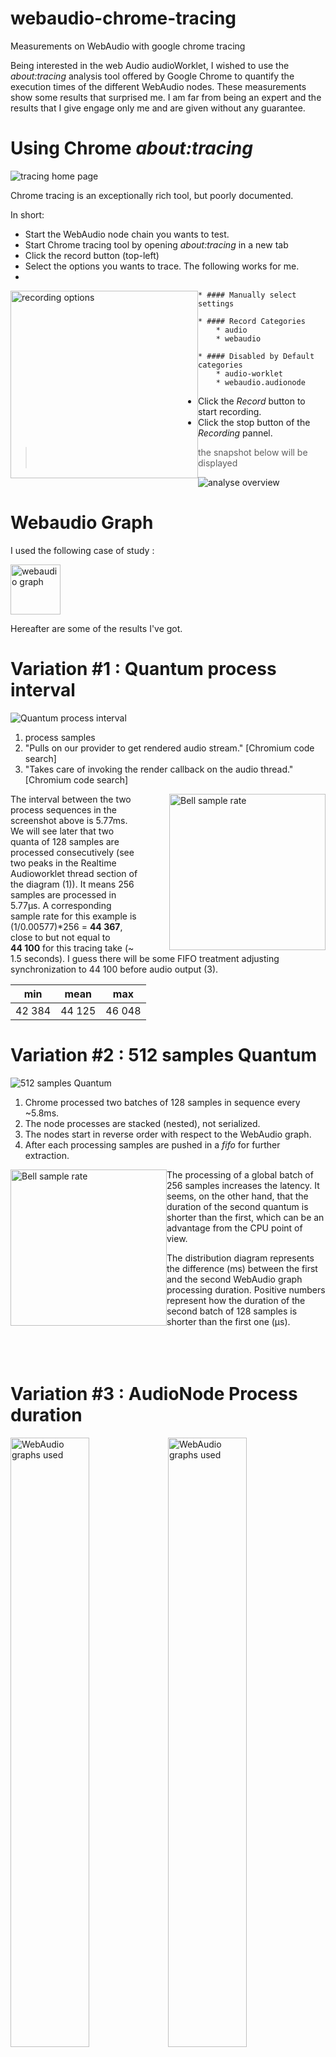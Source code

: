 # webaudio-chrome-tracing
Measurements on WebAudio with google chrome tracing

Being interested in the web Audio audioWorklet, I wished to use the <em>about:tracing</em> analysis tool offered by Google Chrome to quantify the execution times of the different WebAudio nodes. These measurements show some results that surprised me. I am far from being an expert and the results that I give engage only me and are given without any guarantee.
# Using Chrome <i>about:tracing</i>

![tracing home page](assets/images/homepage.jpg)

Chrome tracing is an exceptionally rich tool, but poorly documented.

In short:
* Start the WebAudio node chain you wants to test.
* Start Chrome tracing tool by opening <em>about:tracing</em> in a new tab
* Click the record button (top-left)
* Select the options you wants to trace. The following works for me.
* 
<img src="assets/images/tracingoptions.jpg"
     alt="recording options"
     style="float: left; height:300px;" />

    * #### Manually select settings

    * #### Record Categories
        * audio
        * webaudio

    * #### Disabled by Default categories
        * audio-worklet
        * webaudio.audionode

* Click the <em>Record</em> button to start recording.
* Click the stop button of the <em>Recording</em> pannel.

> the snapshot below will be displayed

<img src="assets/images/overview.jpg"
     alt="analyse overview" />

# Webaudio Graph
I used the following case of study :

<img src="assets/images/nodechain.jpg"
     alt="webaudio graph"
     style="height:80px;" />

Hereafter are some of the results I've got.

# Variation #1 : Quantum process interval
<img src="assets/images/zoom0.jpg"
     alt="Quantum process interval"/>

1. process samples
2. "Pulls on our provider to get rendered audio stream." [Chromium code search]
3. "Takes care of invoking the render callback on the audio thread." [Chromium code search]

<img src="assets/images/bell0.jpg"
     alt="Bell sample rate"
     style="float: right; margin-left: 50px; height:250px;"/>

The interval between the two process sequences in the screenshot above is 5.77ms. We will see later that two quanta of 128 samples are processed consecutively (see two peaks in the Realtime Audioworklet thread section of the diagram (1)). It means 256 samples are processed in 5.77µs. A corresponding sample rate for this example is (1/0.00577)*256 = <b>44&nbsp;367</b>, close to but not equal to <b>44&nbsp;100</b> for this tracing take (~ 1.5 seconds). I guess there will be some FIFO treatment adjusting synchronization to 44 100 before audio output (3).

|   min   |   mean  |   max   |
|---------|---------|---------|
|  42 384 |  44 125 |  46 048 |

# Variation #2 : 512 samples Quantum

<img src="assets/images/zoom1.jpg"
     alt="512 samples Quantum"/>

1. Chrome processed two batches of 128 samples in sequence every ~5.8ms.
2. The node processes are stacked (nested), not serialized.
3. The nodes start in reverse order with respect to the WebAudio graph.
4. After each processing samples are pushed in a <em>fifo</em> for further extraction.

<img src="assets/images/bell1.jpg"
     alt="Bell sample rate"
     style="float: left; height:250px;"/>

The processing of a global batch of 256 samples increases the latency. It seems, on the other hand, that the duration of the second quantum is shorter than the first, which can be an advantage from the CPU point of view.
 
The distribution diagram represents the difference (ms) between the first and the second WebAudio graph processing duration. Positive numbers represent how the duration of the second batch of 128 samples is shorter than the first one (µs).
<br/><br/><br/><br/>

# Variation #3 : AudioNode Process duration

<img src="assets/images/chains1.jpg"
     alt="WebAudio graphs used"
     style="float: left; Width:50%;"/>
<img src="assets/images/Table1.jpg"
     alt="WebAudio graphs used"
     style="float: right bottom; Width:50%;"/>

### Table 1 to 3 :
* Column <em>measure</em> gives for each audio graph chain the overall process duration.
* Columns <em>osc, gain, biquad, moog</em> are deduced by subtraction of the oscillator process duration.
* Column <em>computed sun </em> sum represents a theoretical duration by adding each node duration of the chain.

##### Comments :
* The computed duration of the chain, excluding the workletNode, can be considered equal to the measured value.
No overhead because of the node-to-node interface.
* the oscillator Node seems to be CPU intensive compared to biquad for instance.
* Biquad filter seems to be highly optimized
* The ladder filter worklet is CPU consuming as expected.

### Table 4 :
<img src="assets/images/table2.jpg"/>

<img src="assets/images/bell2.jpg"
     alt="Bell sample rate"
     style="float: left; height:250px;"/>

#### Comments :
* The deviation from the mean value is fairly constant, regardless of the node type. GainNode is fairly special because of its intrinsic short duration
* To avoid glitches, we should consider the max duration, which can be much longer than the average value: in this case of study, we should use the max value: 574µs, while the average value is only 337µs.



